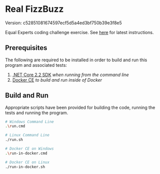 # Real FizzBuzz

Version: c52851081674597ecf5d5a4ed3bf750b39e3f8e5

Equal Experts coding challenge exercise. See [here](https://equalexperts.github.io/ee-fizzbuzz-marking/candidate-instructions) for latest instructions.

## Prerequisites
The following are required to be installed in order to build and run this program and associated tests:

1. [.NET Core 2.2 SDK](https://dotnet.microsoft.com/download/dotnet-core/2.2) *when running from the command line*
2. [Docker CE](https://docs.docker.com/install/) *to build and run inside of Docker*

## Build and Run
Appropriate scripts have been provided for building the code, running the tests and running the program.

```bash
# Windows Command Line
.\run.cmd

# Linux Command Line
./run.sh

# Docker CE on Windows
.\run-in-docker.cmd

# Docker CE on Linux
./run-in-docker.sh
```